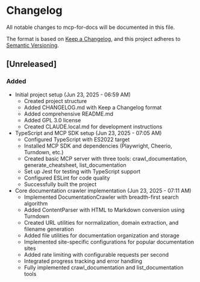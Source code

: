 # Changelog

All notable changes to mcp-for-docs will be documented in this file.

The format is based on [Keep a Changelog](https://keepachangelog.com/en/1.0.0/),
and this project adheres to [Semantic Versioning](https://semver.org/spec/v2.0.0.html).

## [Unreleased]

### Added
- Initial project setup (Jun 23, 2025 - 06:59 AM)
  - Created project structure
  - Added CHANGELOG.md with Keep a Changelog format
  - Added comprehensive README.md
  - Added GPL 3.0 license
  - Created CLAUDE.local.md for development instructions
- TypeScript and MCP SDK setup (Jun 23, 2025 - 07:05 AM)
  - Configured TypeScript with ES2022 target
  - Installed MCP SDK and dependencies (Playwright, Cheerio, Turndown, etc.)
  - Created basic MCP server with three tools: crawl_documentation, generate_cheatsheet, list_documentation
  - Set up Jest for testing with TypeScript support
  - Configured ESLint for code quality
  - Successfully built the project
- Core documentation crawler implementation (Jun 23, 2025 - 07:11 AM)
  - Implemented DocumentationCrawler with breadth-first search algorithm
  - Added ContentParser with HTML to Markdown conversion using Turndown
  - Created URL utilities for normalization, domain extraction, and filename generation
  - Added file utilities for documentation organization and storage
  - Implemented site-specific configurations for popular documentation sites
  - Added rate limiting with configurable requests per second
  - Integrated progress tracking and error handling
  - Fully implemented crawl_documentation and list_documentation tools